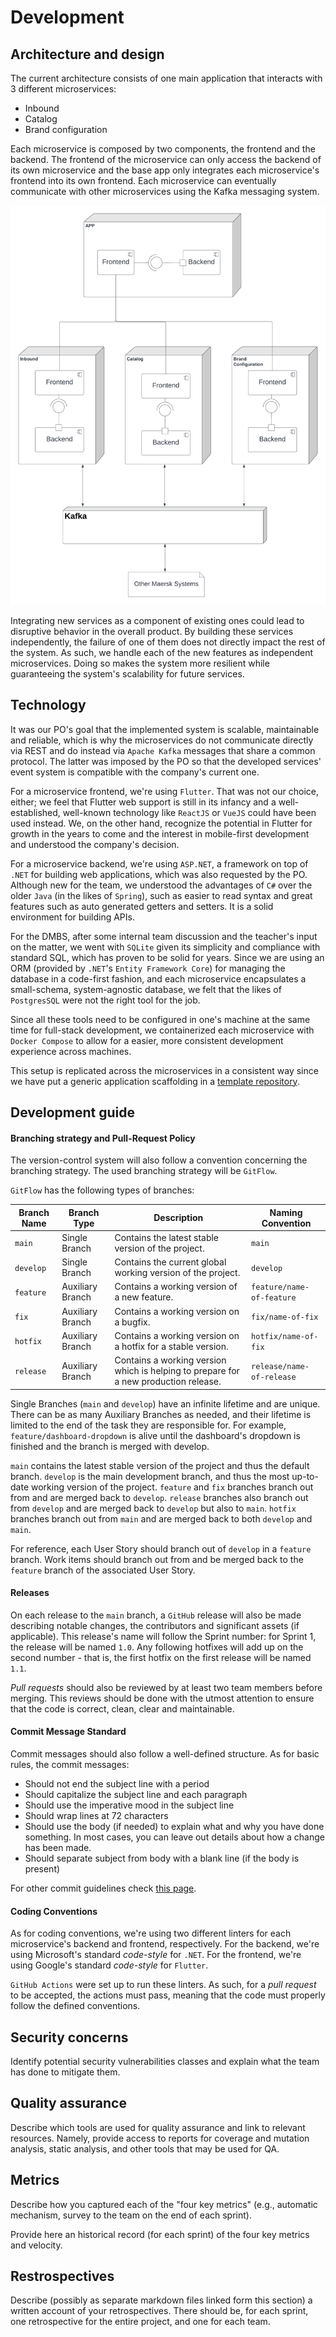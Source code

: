 # Development

## Architecture and design

The current architecture consists of one main application that interacts with 3 different microservices:

- Inbound
- Catalog
- Brand configuration

Each microservice is composed by two components, the frontend and the backend. The frontend of the microservice can only access the backend of its own microservice and the base app only integrates each microservice's frontend into its own frontend. Each microservice can eventually communicate with other microservices using the Kafka messaging system.

![component diagram](./images/componentDiagram.png)

Integrating new services as a component of existing ones could lead to disruptive behavior in the overall product. By building these services independently, the failure of one of them does not directly impact the rest of the system. As such, we handle each of the new features as independent microservices. Doing so makes the system more resilient while guaranteeing the system's scalability for future services. 

## Technology

It was our PO's goal that the implemented system is scalable, maintainable and reliable, which is why the microservices do not communicate directly via REST and do instead via `Apache Kafka` messages that share a common protocol. The latter was imposed by the PO so that the developed services' event system is compatible with the company's current one.

For a microservice frontend, we're using `Flutter`. That was not our choice, either; we feel that Flutter web support is still in its infancy and a well-established, well-known technology like `ReactJS` or `VueJS` could have been used instead. We, on the other hand, recognize the potential in Flutter for growth in the years to come and the interest in mobile-first development and understood the company's decision.

For a microservice backend, we're using `ASP.NET`, a framework on top of `.NET` for building web applications, which was also requested by the PO. Although new for the team, we understood the advantages of `C#` over the older `Java` (in the likes of `Spring`), such as easier to read syntax and great features such as auto generated getters and setters. It is a solid environment for building APIs.

For the DMBS, after some internal team discussion and the teacher's input on the matter, we went with `SQLite` given its simplicity and compliance with standard SQL, which has proven to be solid for years. Since we are using an ORM (provided by `.NET`'s `Entity Framework Core`) for managing the database in a code-first fashion, and each microservice encapsulates a small-schema, system-agnostic database, we felt that the likes of `PostgresSQL` were not the right tool for the job.

Since all these tools need to be configured in one's machine at the same time for full-stack development, we containerized each microservice with `Docker Compose` to allow for a easier, more consistent development experience across machines.

This setup is replicated across the microservices in a consistent way since we have put a generic application scaffolding in a [template repository](https://github.com/FEUP-MEIC-DS-2022-1MEIC01/microservice-template).

## Development guide
<!--
Explain what a new developer to the project should know in order to develop the system, including who to build, run and test it in a development environment.

Document any APIs, formats and protocols needed for development (but don't forget that public APIs should also be accessible from the "How to use" section in your README.md file).

Describe coding conventions and other guidelines adopted by the project.
-->

#### Branching strategy and Pull-Request Policy

The version-control system will also follow a convention concerning the branching strategy. The used branching strategy will be `GitFlow`.

`GitFlow` has the following types of branches:

|Branch Name| Branch Type |Description | Naming Convention |
|-|-|-|-|
|`main`|Single Branch|Contains the latest stable version of the project.| `main`|
|`develop`|Single Branch|Contains the current global working version of the project.| `develop` |
|`feature`|Auxiliary Branch|Contains a working version of a new feature.|`feature/name-of-feature`|
|`fix`| Auxiliary Branch | Contains a working version on a bugfix.|`fix/name-of-fix`|
|`hotfix`|Auxiliary Branch|Contains a working version on a hotfix for a stable version.|`hotfix/name-of-fix`|
|`release`|Auxiliary Branch|Contains a working version which is helping to prepare for a new production release. |`release/name-of-release`|

Single Branches (`main` and `develop`) have an infinite lifetime and are unique. There can be as many Auxiliary Branches as needed, and their lifetime is limited to the end of the task they are responsible for. For example, `feature/dashboard-dropdown` is alive until the dashboard's dropdown is finished and the branch is merged with develop.

`main` contains the latest stable version of the project and thus the default branch. `develop` is the main development branch, and thus the most up-to-date working version of the project. `feature` and `fix` branches branch out from and are merged back to `develop`. `release` branches also branch out from `develop` and are merged back to `develop` but also to `main`. `hotfix` branches branch out from `main` and are merged back to both `develop` and `main`.

For reference, each User Story should branch out of `develop` in a `feature` branch. Work items should branch out from and be merged back to the `feature` branch of the associated User Story.

#### Releases

On each release to the `main` branch, a `GitHub` release will also be made describing notable changes, the contributors and significant assets (if applicable). This release's name will follow the Sprint number: for Sprint 1, the release will be named `1.0`. Any following hotfixes will add up on the second number - that is, the first hotfix on the first release will be named `1.1`. 

*Pull requests* should also be reviewed by at least two team members before merging. This reviews should be done with the utmost attention to ensure that the code is correct, clean, clear and maintainable.

#### Commit Message Standard

Commit messages should also follow a well-defined structure. As for basic rules, the commit messages:

 - Should not end the subject line with a period
 - Should capitalize the subject line and each paragraph
 - Should use the imperative mood in the subject line
 - Should wrap lines at 72 characters
 - Should use the body (if needed) to explain what and why you have done something. In most cases, you can leave out details about how a change has been made.
  - Should separate subject from body with a blank line (if the body is present)


For other commit guidelines check [this page](https://gist.github.com/robertpainsi/b632364184e70900af4ab688decf6f53).

#### Coding Conventions

As for coding conventions, we're using two different linters for each microservice's backend and frontend, respectively. For the backend, we're using Microsoft's standard *code-style* for `.NET`. For the frontend, we're using Google's standard *code-style* for `Flutter`. 

`GitHub Actions` were set up to run these linters. As such, for a *pull request* to be accepted, the actions must pass, meaning that the code must properly follow the defined conventions.

## Security concerns

Identify potential security vulnerabilities classes and explain what the team has done to mitigate them.

## Quality assurance

Describe which tools are used for quality assurance and link to relevant resources. Namely, provide access to reports for coverage and mutation analysis, static analysis, and other tools that may be used for QA.

## Metrics

Describe how you captured each of the "four key metrics" (e.g., automatic mechanism, survey to the team on the end of each sprint).

Provide here an historical record (for each sprint) of the four key metrics and velocity.

## Restrospectives

Describe (possibly as separate markdown files linked form this section) a written account of your retrospectives. There should be, for each sprint, one retrospective for the entire project, and one for each team.
